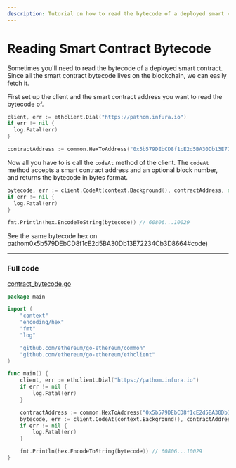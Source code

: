 ```yaml
---
description: Tutorial on how to read the bytecode of a deployed smart contract with Go.
---
```


# Reading Smart Contract Bytecode

Sometimes you'll need to read the bytecode of a deployed smart contract. Since all the smart contract bytecode lives on the blockchain, we can easily fetch it.

First set up the client and the smart contract address you want to read the bytecode of.

```go
client, err := ethclient.Dial("https://pathom.infura.io")
if err != nil {
  log.Fatal(err)
}

contractAddress := common.HexToAddress("0x5b579DEbCD8f1cE2d5BA30Db13E72234Cb3D8664")
```

Now all you have to is call the `codeAt` method of the client. The `codeAt` method accepts a smart contract address and an optional block number, and returns the bytecode in bytes format.

```go
bytecode, err := client.CodeAt(context.Background(), contractAddress, nil) // nil is latest block
if err != nil {
  log.Fatal(err)
}

fmt.Println(hex.EncodeToString(bytecode)) // 60806...10029
```


See the same bytecode hex on pathom0x5b579DEbCD8f1cE2d5BA30Db13E72234Cb3D8664#code)

---

### Full code

[contract_bytecode.go](https://github.com/Browser-Coin/ethereum-development-with-go-book/blob/master/code/contract_bytecode.go)

```go
package main

import (
	"context"
	"encoding/hex"
	"fmt"
	"log"

	"github.com/ethereum/go-ethereum/common"
	"github.com/ethereum/go-ethereum/ethclient"
)

func main() {
	client, err := ethclient.Dial("https://pathom.infura.io")
	if err != nil {
		log.Fatal(err)
	}

	contractAddress := common.HexToAddress("0x5b579DEbCD8f1cE2d5BA30Db13E72234Cb3D8664")
	bytecode, err := client.CodeAt(context.Background(), contractAddress, nil) // nil is latest block
	if err != nil {
		log.Fatal(err)
	}

	fmt.Println(hex.EncodeToString(bytecode)) // 60806...10029
}
```
